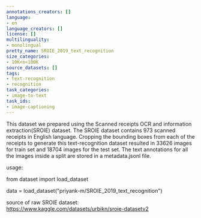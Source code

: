 ```yaml
---
annotations_creators: []
language:
- en
language_creators: []
license: []
multilinguality:
- monolingual
pretty_name: SROIE_2019_text_recognition
size_categories:
- 10K<n<100K
source_datasets: []
tags:
- text-recognition
- recognition
task_categories:
- image-to-text
task_ids:
- image-captioning
---
```

This dataset we prepared using the Scanned receipts OCR and information extraction(SROIE) dataset.
The SROIE dataset contains 973 scanned receipts in English language.
Cropping the bounding boxes from each of the receipts to generate this text-recognition dataset resulted in 33626 images for train set and 18704 images for the test set.
The text annotations for all the images inside a split are stored in a metadata.jsonl file.

usage: 

from dataset import load_dataset

data = load_dataset("priyank-m/SROIE_2019_text_recognition")

source of raw SROIE dataset:
https://www.kaggle.com/datasets/urbikn/sroie-datasetv2
